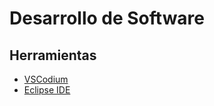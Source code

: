 # Desarrollo de Software

## Herramientas

- [VSCodium](VSCodium.md)
- [Eclipse IDE](Eclipse_IDE.md)

